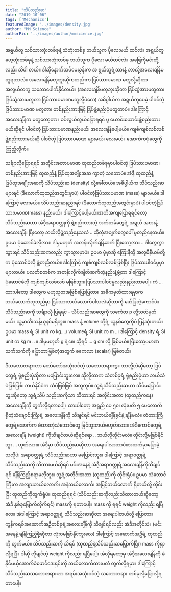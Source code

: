 ```yaml
---
title: "သိပ်သည်းဆ"
date: "2019-10-06"
tags: ['Mechanics']
featuredImage: '../images/density.jpg'
author: "MM Science"
authorPic: '../images/author/mmscience.jpg'
---
```

အရွယ်တူ သစ်သားတုံးတစ်ခုနဲ့ သံတုံးတစ်ခု ဘယ်သူက ပိုလေးမယ် ထင်လဲ။ အရွယ်တူဖော့တုံးတစ်ခုနဲ့ သစ်သားတုံးတစ်ခု ဘယ်သူက ပိုလေး မယ်ထင်လဲ။ အဖြေကိုမင်းတို့လည်း သိပါ တယ်။ ဒါဆိုနောက်ထပ်မေးခွန်းက အ ရွယ်တူရဲ့သားနဲ့ ဘာလို့အလေးချိန်မတူရတာလဲ။ အလေးချိန်မတူဘူးဆိုကတည်းက ဒြပ်သားပမာဏ မတူလို့ဆိုတာ အလွယ်တကူ သဘောပေါက်နိုင်တယ်။ (အလေးချိန်မတူဘူးဆိုတာ ဒြပ်ဆွဲအားမတူတာ၊ ဒြပ်ဆွဲအားမတူတာ ဒြပ်သားပမာဏမတူလို့ပဲလေ) အဓိပ္ပါယ်က အရွယ်တူပေမဲ့ ပါဝင်တဲ့ဒြပ်သားပမာဏ မတူတာ၊ တစ်နည်းအားဖြင့် ဒြပ်ဖွဲ့စည်းပုံမတူတာပဲ။ ဒါကြောင့် အလေးချိန်က မတူတော့တာ။ ခပ်လွယ်လွယ်ပြောရရင် ပွ ယောင်းယောင်းဖွဲ့စည်းထားမယ်ဆိုရင် ပါဝင်တဲ့ ဒြပ်သားပမာဏနည်းမယ်၊ အလေးချိန်ပေါ့မယ်။ ကျစ်ကျစ်လစ်လစ်ဖွဲ့စည်းထားမယ်ဆို ပါဝင်တဲ့ ဒြပ်သားပမာဏ များမယ်၊ လေးမယ်။ အောက်ကပုံတွေကိုကြည့်လိုက်။

သင်္ချာလိုပြောရရင် အတိုင်းအတာပမာဏ ထုထည်တစ်ခုမှာပါဝင်တဲ့ ဒြပ်သားပမာဏ၊ တစ်နည်းအားဖြင့် ထုထည်နဲ့ ဒြပ်ထုအချိုးအဆ ကွာတဲ့ သဘောပဲ။ အဲဒီ့ ထုထည်နဲ့ ဒြပ်ထုအချိုးအဆကို သိပ်သည်းဆ (density) လို့ခေါ်တယ်။ အဓိပ္ပါယ်က သိပ်သည်းဆများရင် (ဒီလောက်ထုထည်အတွင်းမှာပဲ) ပါဝင်တဲ့ဒြပ်သားပမာဏ (mass) များမယ်။ ဒါကြောင့် လေးမယ်။ သိပ်သည်းဆနည်းရင် (ဒီလောက်ထုထည်အတွင်းမှာပဲ) ပါဝင်တဲ့ဒြပ်သားပမာဏ(mass) နည်းမယ်။ ဒါကြောင့်ပေါ့မယ်။အတိအကျပြောရရင်တော့ သိပ်သည်းဆဟာ အဲဒီ့အရာဝတ္ထုကို ဖွဲ့စည်းထားတဲ့ အက်တမ်တွေရဲ့ အရွယ် အစားနဲ့ အလေးချိန်၊ ပြီးတော့ ဘယ်လိုဖွဲ့တည်နေသလဲ .. ဆိုတဲ့အချက်တွေပေါ် မူတည်နေတယ်။ ဥပမာ ပုံဆောင်ခဲလိုလား၊ ဒါမှမဟုတ် အတန်းလိုက်ချိန်ဆက် ပြီးတော့လား .. ဒါတွေကွာသွားရင် သိပ်သည်းဆကလည်း ကွာသွားမှာပဲ။ ဥပမာ ပုံမှာဆို ကြေးနီတို့ အလူမီနီယမ်တို့က ပုံဆောင်ခဲလို ဖွဲ့တည်တယ်။ ဒါကြောင့် ကျစ်ကျစ်လစ်လစ်ဖြစ်ပြီး ဒြပ်သားပါဝင်မှုမှာ များတယ်။ ပလတ်စတစ်က အတန်းလိုက်ချိတ်ဆက်တဲ့နည်းနဲ့ဖွဲ့တာ ဒါကြောင့် ပုံဆောင်ခဲလို ကျစ်ကျစ်လစ်လစ် မဖြစ်ဘူး။ ဒြပ်သားပါဝင်မှုလည်းနည်းတာပေါ့။ ကဲ ... ထားပါတော့ ဒါတွေက ဗဟုသုတအဖြစ်ပြောပြတာ။ အဓိကမှတ်ထားရမှာက ဘယ်လောက်ထုထည်မှာ ဒြပ်သားဘယ်လောက်ပါသလဲဆိုတာကို ဖော်ပြတဲ့ကောင်ပဲ။ သိပ်သည်းဆကို သင်္ချာလို ပြရရင် -
သိပ်သည်းဆတွေကို သင်္ကေတ p လို့သတ်မှတ်မယ်။ သူ့မှာသီးသန့်ယူနစ်မရှိဘူး။ mass နဲ့ volume တို့ရဲ့ ယူနစ်တွေကိုပဲ ပြန်သုံးတယ်။ ဥပမာ mass ရဲ့ SI unit က kg....၊ volumeရဲ့ SI unit က m ..၊ ဒါကြောင့် density ရဲ့ SI unit က kg m .. ။ ဒါမှမဟုတ် g နဲ့ cm ဆိုရင် ... g cm လို့ ဖြစ်မယ်။ ပြီးတော့ပမာဏသက်သက်ကို ပြောတာဖြစ်တဲ့အတွက် စကေလာ (scalar) ဖြစ်တယ်။

ဒီသဘောတရားဟာ တော်တော်အသုံးဝင်တဲ့ သဘောတရားကွ။ ဘာလို့လဲဆိုတော့ ဒြပ်တွေရဲ့ ဖွဲ့စည်းပုံဆိုတာ မပြောင်းဘူးလေ။ ဆိုလိုတာက သံတစ်ခုရဲ့ ဖွဲ့စညိးပုံဟာ ဘယ်သံပဲဖြစ်ဖြစ်၊ ဘယ်နိုင်ငံက သံပဲဖြစ်ဖြစ် အတူတူပဲ။ သူ့ရဲ့သိပ်သည်းဆဟာ သိပ်မပြောင်းဘူးဆိုတော့ သူ့ရဲ့သိပ် သည်းဆကိုသာ သိထားရင် အတိုင်းအတာ (ထုထည်ကနေ) အလေးချိန်ကို တွက်လို့ရတာပေါ့။ ထားပါတော့ အရှည် ပေ ၅၀၊ လုံးပတ် ၅ ပေလောက် ရှိတဲ့သံချောင်းကြီးရဲ့ အလေးချိန်ကို သိချင်ရင် မင်းဘယ်ချိန်ခွင်နဲ့ ချိန်မလဲ။ တံတားကြီတွေရဲ့အောက်က ခံထားတဲ့သံဘောင်တွေ မြင်ဘူးတယ်မဟုတ်လား။ အဲဒီကောင်တွေရဲ့ အလေးချိန် (weight) ကိုသိချင်တယ်ဆိုရင်ရော .. ဘယ်လိုတိုင်းမလဲ။ တိုင်းလို့မဖြစ်နိုင်ဘူး ... ဟုတ်လား။ အဲဒီမှာ သိပ်သည်းဆဆိုတာ အရေးပါလာတာပဲ။အထက်မှာပြောခဲ့သလိုပဲ၊ အရာဝတ္ထုရဲ့ သိပ်သည်းဆဟာ မပြောင်းဘူး။ ဒါကြောင့် အရာဝတ္ထုရဲ့ သိပ်သည်းဆကို သိထားမယ်ဆိုရင် မင်းအနေနဲ့ အဲဒီ့အရာဝတ္ထုရဲ့အလေးချိန်ကိုသိချင်ရင် ချိန်ကြည့်စရာမလိုဘူး။ သူ့ရဲ့အတိုင်းအတာ (ထုထည်)ကို တိုင်းရုံပဲ။ ဥပမာ သံဘောင်ကြီးက အလျားဘယ်လောက်၊ အနံဘယ်လောက်၊ အမြင့်ဘယ်လောက် ရှိတယ်လို့ တိုင်းပြီး ထုထည်ကိုတွက်ရုံပဲ။ ထုထည်ရရင် (သိပ်သည်းဆကိုလည်းသိထားတယ်ဆိုတော့ အဲဒီ နှစ်ခုမြှောက်လိုက်ရင်) massကို ရတာပေါ့။ mass ကို ရရင် weight ကိုလည်း ရပြီလေ။ အဲဒါကြောင့် အရာဝတ္ထုရဲ့ သိပ်သည်းဆဆိုတာ အရေးပါတယ်လို့ ပြောတာ။ ကွန်ကရစ်အဆောက်အဦတစ်ခုရဲ့အလေးချိန်ကို သိချင်ရင်လည်း အဲဒီအတိုင်းပဲ။ (မင်းအနေနဲ့ ချိန်ကြည့်ဖို့ဆိုတာ လုံးဝမဖြစ်နိုင်ဘူးလေ) ဒါကြောင့် အဆောက်အဦရဲ့ ထုထည်ကို တွက်မယ်။ သိပ်သည်းဆကို သိရင် (ထုထည်နဲ့သိပ်သည်းဆမြှောက်ပြီး) mass ကိုရှာလို့ရပြီ။ ဒါဆို လိုချင်တဲ့ weight ကိုလည်း ရပြီပေါ့။ အဲလိုရတော့မှ အဲဒီ့အလေးချိန်ကို ခံနိုင်မယ့်အောက်ခံဖောင်ဒေးရှင်းကို ဘယ်လောက်ထားမလဲ တွက်လို့ရမှာ။ ဒါကြောင့် သိပ်သည်းဆသဘောတရားဟာ အရမ်းအသုံးဝင်တဲ့ သဘောတရား တစ်ခုလို့ပြောလို့ရတာပေါ့။